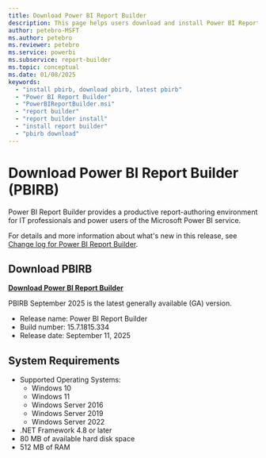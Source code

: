 ```yaml
---
title: Download Power BI Report Builder
description: This page helps users download and install Power BI Report Builder.
author: petebro-MSFT
ms.author: petebro
ms.reviewer: petebro
ms.service: powerbi
ms.subservice: report-builder
ms.topic: conceptual
ms.date: 01/08/2025
keywords:
  - "install pbirb, download pbirb, latest pbirb"
  - "Power BI Report Builder"
  - "PowerBIReportBuilder.msi"
  - "report builder"
  - "report builder install"
  - "install report builder"
  - "pbirb download"
---
```


# Download Power BI Report Builder (PBIRB)

Power BI Report Builder provides a productive report-authoring environment for IT professionals and power users of the Microsoft Power BI service.

For details and more information about what's new in this release, see [Change log for Power BI Report Builder](paginated-reports-change-log.md).

## Download PBIRB

**[Download Power BI Report Builder](https://aka.ms/pbireportbuilderexe)**

PBIRB September 2025 is the latest generally available (GA) version.

- Release name: Power BI Report Builder
- Build number: 15.7.1815.334
- Release date: September 11, 2025

## System Requirements

- Supported Operating Systems:
  - Windows 10
  - Windows 11
  - Windows Server 2016
  - Windows Server 2019
  - Windows Server 2022
- .NET Framework 4.8 or later
- 80 MB of available hard disk space
- 512 MB of RAM
